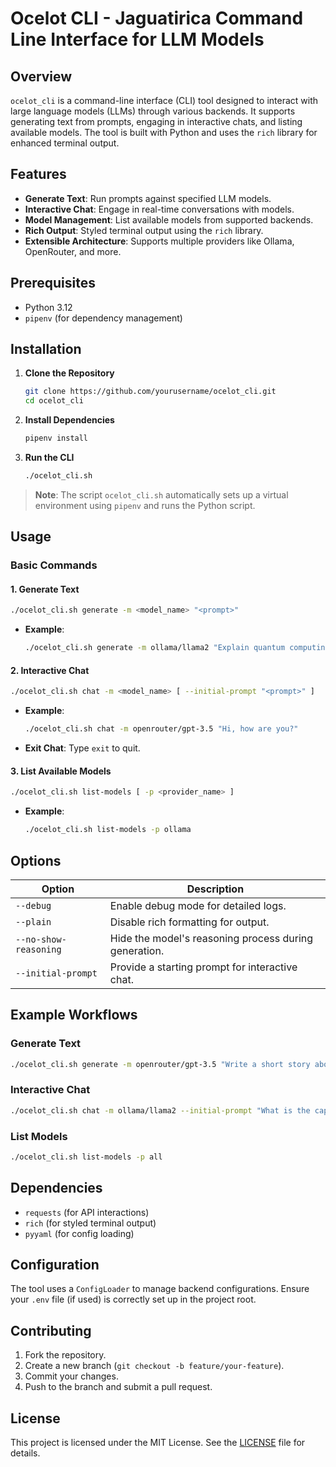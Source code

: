 # Ocelot CLI - Jaguatirica Command Line Interface for LLM Models

## Overview
`ocelot_cli` is a command-line interface (CLI) tool designed to interact with large language models (LLMs) through various backends. It supports generating text from prompts, engaging in interactive chats, and listing available models. The tool is built with Python and uses the `rich` library for enhanced terminal output.

## Features
- **Generate Text**: Run prompts against specified LLM models.
- **Interactive Chat**: Engage in real-time conversations with models.
- **Model Management**: List available models from supported backends.
- **Rich Output**: Styled terminal output using the `rich` library.
- **Extensible Architecture**: Supports multiple providers like Ollama, OpenRouter, and more.

## Prerequisites
- Python 3.12
- `pipenv` (for dependency management)

## Installation

1. **Clone the Repository**
   ```bash
   git clone https://github.com/yourusername/ocelot_cli.git
   cd ocelot_cli
   ```

2. **Install Dependencies**
   ```bash
   pipenv install
   ```

3. **Run the CLI**
   ```bash
   ./ocelot_cli.sh
   ```

> **Note**: The script `ocelot_cli.sh` automatically sets up a virtual environment using `pipenv` and runs the Python script.

## Usage

### Basic Commands

#### 1. **Generate Text**
```bash
./ocelot_cli.sh generate -m <model_name> "<prompt>"
```
- **Example**:
  ```bash
  ./ocelot_cli.sh generate -m ollama/llama2 "Explain quantum computing in simple terms."
  ```

#### 2. **Interactive Chat**
```bash
./ocelot_cli.sh chat -m <model_name> [ --initial-prompt "<prompt>" ]
```
- **Example**:
  ```bash
  ./ocelot_cli.sh chat -m openrouter/gpt-3.5 "Hi, how are you?"
  ```
- **Exit Chat**: Type `exit` to quit.

#### 3. **List Available Models**
```bash
./ocelot_cli.sh list-models [ -p <provider_name> ]
```
- **Example**:
  ```bash
  ./ocelot_cli.sh list-models -p ollama
  ```

## Options

| Option | Description |
|--------|-------------|
| `--debug` | Enable debug mode for detailed logs. |
| `--plain` | Disable rich formatting for output. |
| `--no-show-reasoning` | Hide the model's reasoning process during generation. |
| `--initial-prompt` | Provide a starting prompt for interactive chat. |

## Example Workflows

### Generate Text
```bash
./ocelot_cli.sh generate -m openrouter/gpt-3.5 "Write a short story about a robot."
```

### Interactive Chat
```bash
./ocelot_cli.sh chat -m ollama/llama2 --initial-prompt "What is the capital of France?"
```

### List Models
```bash
./ocelot_cli.sh list-models -p all
```

## Dependencies

- `requests` (for API interactions)
- `rich` (for styled terminal output)
- `pyyaml` (for config loading)

## Configuration

The tool uses a `ConfigLoader` to manage backend configurations. Ensure your `.env` file (if used) is correctly set up in the project root.

## Contributing

1. Fork the repository.
2. Create a new branch (`git checkout -b feature/your-feature`).
3. Commit your changes.
4. Push to the branch and submit a pull request.

## License

This project is licensed under the MIT License. See the [LICENSE](LICENSE) file for details.
